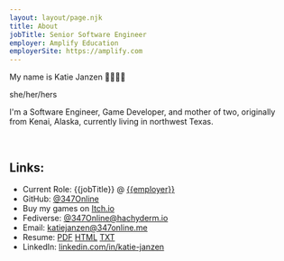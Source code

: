 ```yaml
---
layout: layout/page.njk
title: About
jobTitle: Senior Software Engineer
employer: Amplify Education
employerSite: https://amplify.com
---
```


My name is Katie Janzen 🏳️‍🌈🏳️‍⚧️

she/her/hers

I'm a Software Engineer, Game Developer, and mother of two, originally from Kenai, Alaska, currently living in northwest Texas.

<br/>

## Links:
- <span title="views expressed herein are solely my own and do not reflect the views of my employer etc. etc. &mdash; is anyone actually reading this?">Current Role:</span> {{jobTitle}} @ [{{employer}}]({{employerSite}})
- GitHub: [@347Online](https://github.com/347Online)
- Buy my games on [Itch.io](https://347online.itch.io/)
- Fediverse: [@347Online@hachyderm.io](https://hachyderm.io/@347Online)
- Email: [katiejanzen@347online.me](mailto:katiejanzen@347online.me)
- Resume: [PDF](/resume.pdf) [HTML](/resume.html) [TXT](/resume.txt)
- LinkedIn: [linkedin.com/in/katie-janzen](https://linkedin.com/in/katie-janzen)


